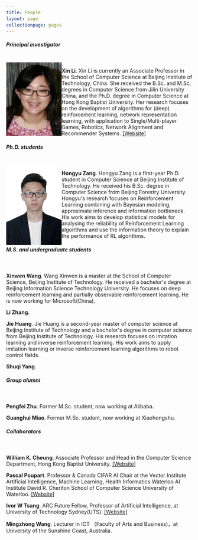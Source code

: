 ```yaml
---
title: People
layout: page
collectionpage: pages
---
```


<style type="text/css">
.bio{
  display: block;
  margin-right: 50 px;
  float: left;
  width: 150px;
}
</style>

##### Principal investigator
<br>
<!---![XinLi](/images/bios/XinLi.png)--->
<img class="bio" src="/images/bios/XinLi.png">

**Xin Li**.  Xin Li is currently an Associate Professor in the School of Computer Science at Beijing Institute of Technology, China.  She received the B.Sc. and M.Sc. degrees in Computer Science from Jilin University  China, and the Ph.D. degree in Computer Science at Hong Kong Baptist University. Her research focuses on the development of algorithms for  (deep) reinforcement learning, network representation learning,  with application to Single/Multi-player Games, Robotics, Network Alignment and Recommender Systems. [[Website]](http://cs.bit.edu.cn/szdw/jsml/js/lixin/index.htm)



##### Ph.D. students
<br>

<img class="bio" src="/images/bios/hyZang.jpg">

**Hongyu Zang**. Hongyu Zang is a first-year Ph.D. student in Computer Science at Beijing Institute of Technology. He received his B.Sc. degree in Computer Science from Beijing Forestry University. Hongyu's research focuses on Reinforcement Learning combining with Bayesian modeling, approximate inference and information bottleneck. His work aims to develop statistical models for analysing the reliability of Reinforcement Learning algorithms and use the information theory to explain the performance of RL algorithms. 

##### M.S. and undergraduate students
<br>

**Xinwen Wang**. Wang Xinwen is a master at the School of Computer Science, Beijing Institute of Technology. He received a bachelor's degree at Beijing Information Science Technology University. He focuses on deep reinforcement learning and partially observable reinforcement learning. He is now working for Microsoft(China).


**Li Zhang.** 


**Jie Huang**. Jie Huang is a second-year master of computer science at Beijing Institute of Technology and a bachelor's degree in computer science from Beijing Institute of Technology. His research focuses on imitation learning and inverse reinforcement learning. His work aims to apply imitation learning or inverse reinforcement learning algorithms to robot control fields.


 **Shuqi Yang**.



##### Group alumni

<br>

**Pengfei Zhu**. Former M.Sc. student, now working at Alibaba.



**Guanghui Miao**. Former M.Sc. student, now working at Xiaohongshu.



##### Collaborators

<br>

**William K. Cheung**. Associate Professor and Head in the Computer Science Department, Hong Kong Baptist University. [[Website]](https://www.comp.hkbu.edu.hk/v1/?page=profile&id=william)



**Pascal Poupart**. Professor & Canada CIFAR AI Chair at the Vector Institute Artificial Intelligence, Machine Learning, Health Informatics Waterloo AI Institute David R. Cheriton School of Computer Science University of Waterloo. [[Website]](https://cs.uwaterloo.ca/~ppoupart/)



**Ivor W Tsang**. ARC Future Fellow, Professor of Artificial Intelligence, at University of Technology Sydney(UTS). [[Website]](https://www.uts.edu.au/staff/ivor.tsang)

**Mingzhong Wang**. Lecturer in ICT （Faculty of Arts and Business)，at University of the Sunshine Coast, Australia.  
